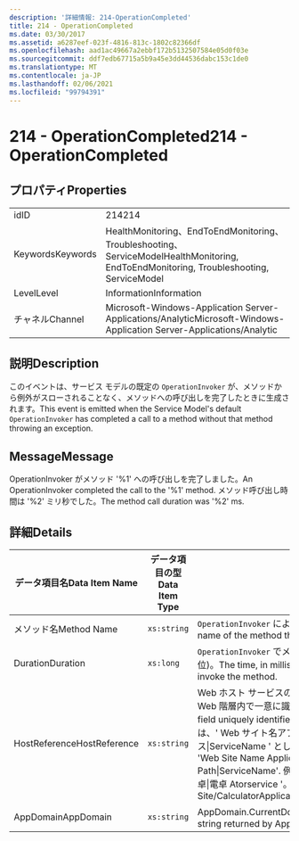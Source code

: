 ```yaml
---
description: '詳細情報: 214-OperationCompleted'
title: 214 - OperationCompleted
ms.date: 03/30/2017
ms.assetid: a6287eef-023f-4816-813c-1802c82366df
ms.openlocfilehash: aad1ac49667a2ebbf172b5132507584e05d0f03e
ms.sourcegitcommit: ddf7edb67715a5b9a45e3dd44536dabc153c1de0
ms.translationtype: MT
ms.contentlocale: ja-JP
ms.lasthandoff: 02/06/2021
ms.locfileid: "99794391"
---
```

# <a name="214---operationcompleted"></a><span data-ttu-id="611f4-103">214 - OperationCompleted</span><span class="sxs-lookup"><span data-stu-id="611f4-103">214 - OperationCompleted</span></span>

## <a name="properties"></a><span data-ttu-id="611f4-104">プロパティ</span><span class="sxs-lookup"><span data-stu-id="611f4-104">Properties</span></span>  
  
|||  
|-|-|  
|<span data-ttu-id="611f4-105">id</span><span class="sxs-lookup"><span data-stu-id="611f4-105">ID</span></span>|<span data-ttu-id="611f4-106">214</span><span class="sxs-lookup"><span data-stu-id="611f4-106">214</span></span>|  
|<span data-ttu-id="611f4-107">Keywords</span><span class="sxs-lookup"><span data-stu-id="611f4-107">Keywords</span></span>|<span data-ttu-id="611f4-108">HealthMonitoring、EndToEndMonitoring、Troubleshooting、ServiceModel</span><span class="sxs-lookup"><span data-stu-id="611f4-108">HealthMonitoring, EndToEndMonitoring, Troubleshooting, ServiceModel</span></span>|  
|<span data-ttu-id="611f4-109">Level</span><span class="sxs-lookup"><span data-stu-id="611f4-109">Level</span></span>|<span data-ttu-id="611f4-110">Information</span><span class="sxs-lookup"><span data-stu-id="611f4-110">Information</span></span>|  
|<span data-ttu-id="611f4-111">チャネル</span><span class="sxs-lookup"><span data-stu-id="611f4-111">Channel</span></span>|<span data-ttu-id="611f4-112">Microsoft-Windows-Application Server-Applications/Analytic</span><span class="sxs-lookup"><span data-stu-id="611f4-112">Microsoft-Windows-Application Server-Applications/Analytic</span></span>|  
  
## <a name="description"></a><span data-ttu-id="611f4-113">説明</span><span class="sxs-lookup"><span data-stu-id="611f4-113">Description</span></span>  

 <span data-ttu-id="611f4-114">このイベントは、サービス モデルの既定の `OperationInvoker` が、メソッドから例外がスローされることなく、メソッドへの呼び出しを完了したときに生成されます。</span><span class="sxs-lookup"><span data-stu-id="611f4-114">This event is emitted when the Service Model's default `OperationInvoker` has completed a call to a method without that method throwing an exception.</span></span>  
  
## <a name="message"></a><span data-ttu-id="611f4-115">Message</span><span class="sxs-lookup"><span data-stu-id="611f4-115">Message</span></span>  

 <span data-ttu-id="611f4-116">OperationInvoker がメソッド '%1' への呼び出しを完了しました。</span><span class="sxs-lookup"><span data-stu-id="611f4-116">An OperationInvoker completed the call to the '%1' method.</span></span> <span data-ttu-id="611f4-117">メソッド呼び出し時間は '%2' ミリ秒でした。</span><span class="sxs-lookup"><span data-stu-id="611f4-117">The method call duration was '%2' ms.</span></span>  
  
## <a name="details"></a><span data-ttu-id="611f4-118">詳細</span><span class="sxs-lookup"><span data-stu-id="611f4-118">Details</span></span>  
  
|<span data-ttu-id="611f4-119">データ項目名</span><span class="sxs-lookup"><span data-stu-id="611f4-119">Data Item Name</span></span>|<span data-ttu-id="611f4-120">データ項目の型</span><span class="sxs-lookup"><span data-stu-id="611f4-120">Data Item Type</span></span>|<span data-ttu-id="611f4-121">説明</span><span class="sxs-lookup"><span data-stu-id="611f4-121">Description</span></span>|  
|--------------------|--------------------|-----------------|  
|<span data-ttu-id="611f4-122">メソッド名</span><span class="sxs-lookup"><span data-stu-id="611f4-122">Method Name</span></span>|`xs:string`|<span data-ttu-id="611f4-123">`OperationInvoker` によって呼び出されたメソッドの CLR 名。</span><span class="sxs-lookup"><span data-stu-id="611f4-123">The CLR name of the method that was invoked by the `OperationInvoker`.</span></span>|  
|<span data-ttu-id="611f4-124">Duration</span><span class="sxs-lookup"><span data-stu-id="611f4-124">Duration</span></span>|`xs:long`|<span data-ttu-id="611f4-125">`OperationInvoker` でメソッドを呼び出すのにかかった時間 (ミリ秒単位)。</span><span class="sxs-lookup"><span data-stu-id="611f4-125">The time, in milliseconds, that it took the `OperationInvoker` to invoke the method.</span></span>|  
|<span data-ttu-id="611f4-126">HostReference</span><span class="sxs-lookup"><span data-stu-id="611f4-126">HostReference</span></span>|`xs:string`|<span data-ttu-id="611f4-127">Web ホスト サービスの場合は、このフィールドにより、サービスが Web 階層内で一意に識別されます。</span><span class="sxs-lookup"><span data-stu-id="611f4-127">For web-hosted services, this field uniquely identifies the service in the Web hierarchy.</span></span> <span data-ttu-id="611f4-128">この形式は、' Web サイト名アプリケーションの仮想パス&#124;サービスの仮想パス&#124;ServiceName ' として定義されています。</span><span class="sxs-lookup"><span data-stu-id="611f4-128">Its format is defined as 'Web Site Name Application Virtual Path&#124;Service Virtual Path&#124;ServiceName'.</span></span> <span data-ttu-id="611f4-129">例: ' 既定の Web サイト/計算 Atorapplication&#124;/電卓&#124;電卓 Atorservice '。</span><span class="sxs-lookup"><span data-stu-id="611f4-129">Example: 'Default Web Site/CalculatorApplication&#124;/CalculatorService.svc&#124;CalculatorService'.</span></span>|  
|<span data-ttu-id="611f4-130">AppDomain</span><span class="sxs-lookup"><span data-stu-id="611f4-130">AppDomain</span></span>|`xs:string`|<span data-ttu-id="611f4-131">AppDomain.CurrentDomain.FriendlyName で返される文字列。</span><span class="sxs-lookup"><span data-stu-id="611f4-131">The string returned by AppDomain.CurrentDomain.FriendlyName.</span></span>|
